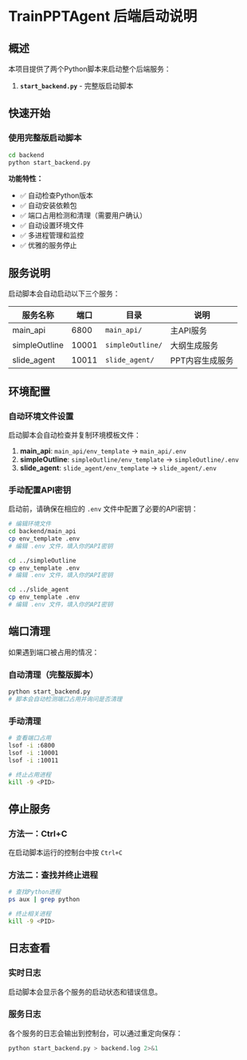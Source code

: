 # TrainPPTAgent 后端启动说明

## 概述

本项目提供了两个Python脚本来启动整个后端服务：

1. **`start_backend.py`** - 完整版启动脚本

## 快速开始

### 使用完整版启动脚本

```bash
cd backend
python start_backend.py
```

**功能特性：**
- ✅ 自动检查Python版本
- ✅ 自动安装依赖包
- ✅ 端口占用检测和清理（需要用户确认）
- ✅ 自动设置环境文件
- ✅ 多进程管理和监控
- ✅ 优雅的服务停止

## 服务说明

启动脚本会自动启动以下三个服务：

| 服务名称 | 端口 | 目录 | 说明 |
|---------|------|------|------|
| main_api | 6800 | `main_api/` | 主API服务 |
| simpleOutline | 10001 | `simpleOutline/` | 大纲生成服务 |
| slide_agent | 10011 | `slide_agent/` | PPT内容生成服务 |

## 环境配置

### 自动环境文件设置

启动脚本会自动检查并复制环境模板文件：

1. **main_api**: `main_api/env_template` → `main_api/.env`
2. **simpleOutline**: `simpleOutline/env_template` → `simpleOutline/.env`
3. **slide_agent**: `slide_agent/env_template` → `slide_agent/.env`

### 手动配置API密钥

启动前，请确保在相应的 `.env` 文件中配置了必要的API密钥：

```bash
# 编辑环境文件
cd backend/main_api
cp env_template .env
# 编辑 .env 文件，填入你的API密钥

cd ../simpleOutline
cp env_template .env
# 编辑 .env 文件，填入你的API密钥

cd ../slide_agent
cp env_template .env
# 编辑 .env 文件，填入你的API密钥
```

## 端口清理

如果遇到端口被占用的情况：

### 自动清理（完整版脚本）
```bash
python start_backend.py
# 脚本会自动检测端口占用并询问是否清理
```

### 手动清理
```bash
# 查看端口占用
lsof -i :6800
lsof -i :10001
lsof -i :10011

# 终止占用进程
kill -9 <PID>
```

## 停止服务

### 方法一：Ctrl+C
在启动脚本运行的控制台中按 `Ctrl+C`

### 方法二：查找并终止进程
```bash
# 查找Python进程
ps aux | grep python

# 终止相关进程
kill -9 <PID>
```

## 日志查看

### 实时日志
启动脚本会显示各个服务的启动状态和错误信息。

### 服务日志
各个服务的日志会输出到控制台，可以通过重定向保存：

```bash
python start_backend.py > backend.log 2>&1
```



